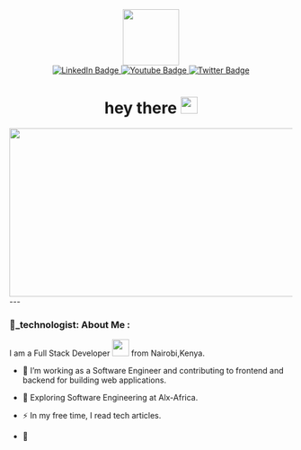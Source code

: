 <div id="header" align="center">
  <img src="https://media.giphy.com/media/bGgsc5mWoryfgKBx1u/giphy.gif" width="100"/>
  <div id="badges">
  <a href="your-linkedin-URL">
    <img src="https://img.shields.io/badge/LinkedIn-blue?style=for-the-badge&logo=linkedin&logoColor=white" alt="LinkedIn Badge"/>
  </a>
  <a href="https://www.youtube.com/channel/UCOjSt0Rn344KRiWHSCeZUAw">
    <img src="https://img.shields.io/badge/YouTube-red?style=for-the-badge&logo=youtube&logoColor=white" alt="Youtube Badge"/>
  </a>
  <a href="https://twitter.com/OdhiamboRagoro?t=a8M7J_DuzuHd3GaAlBtrtg&s=03">
    <img src="https://img.shields.io/badge/Twitter-blue?style=for-the-badge&logo=twitter&logoColor=white" alt="Twitter Badge"/>
  </a>
</div>
  <img src="https://komarev.com/ghpvc/?username=OdhiamboE&style=flat-square&color=blue" alt=""/>
  <h1>
  hey there
  <img src="https://media.giphy.com/media/v1.Y2lkPTc5MGI3NjExNGFjZWNhM2ExYWY2ZGJhY2RiYTdjODJkMGY3YmJiNDNiNDQxMDU3NSZlcD12MV9pbnRlcm5hbF9naWZzX2dpZklkJmN0PXM/hvRJCLFzcasrR4ia7z/giphy.gif" width="30px"/>
</h1>
  <div align="center">
  <img src="https://media.giphy.com/media/3o6nVbpDfXbRv7D1wA/giphy.gif" width="600" height="300"/>
</div>
</div>
---

### 👨_technologist: About Me :
I am a Full Stack Developer <img src="https://media.giphy.com/media/WUlplcMpOCEmTGBtBW/giphy.gif" width="30"> from Nairobi,Kenya.
- :telescope: I’m working as a Software Engineer and contributing to frontend and backend for building web applications.

- :seedling: Exploring Software Engineering at Alx-Africa.

- :zap: In my free time, I read tech articles.

- 🥸
